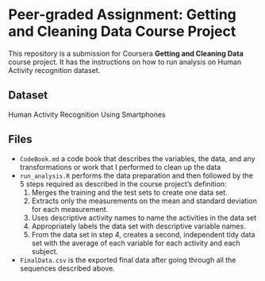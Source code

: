 # Peer-graded Assignment: Getting and Cleaning Data Course Project

This repository is a  submission for Coursera **Getting and Cleaning Data** course project. It has the instructions on how to run analysis on Human Activity recognition dataset.

## Dataset
Human Activity Recognition Using Smartphones

## Files
* `CodeBook.md` a code book that describes the variables, the data, and any transformations or work that I performed to clean up the data
* `run_analysis.R` performs the data preparation and then followed by the 5 steps required as described in the course project’s definition:
  1. Merges the training and the test sets to create one data set.
  2. Extracts only the measurements on the mean and standard deviation for each measurement.
  3. Uses descriptive activity names to name the activities in the data set
  4. Appropriately labels the data set with descriptive variable names.
  5. From the data set in step 4, creates a second, independent tidy data set with the average of each variable for each activity and each subject.
* `FinalData.csv` is the exported final data after going through all the sequences described above.
